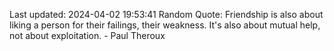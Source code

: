Last updated: 2024-04-02 19:53:41
Random Quote: Friendship is also about liking a person for their failings, their weakness. It's also about mutual help, not about exploitation. - Paul Theroux